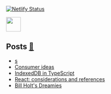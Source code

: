 [![Netlify Status](https://api.netlify.com/api/v1/badges/73217788-b54c-4bc8-9603-8bb3a1553afa/deploy-status)](https://app.netlify.com/sites/aprograma/deploys)

<a href="https://aprograma.com/" :target="_blank" rel="noopener noreferrer"><img src="https://media.giphy.com/media/wF6bpfzo7fpFFhIop7/giphy.gif" width="40" height="40" /></a>

## Posts <a href="https://aprograma.com/blog/" :target="_blank" rel="noopener noreferrer">:mega:</a>

<!-- BLOG-POST-LIST:START -->
- [s](https://aprograma.com//blog/splitwired)
- [Consumer ideas](https://aprograma.com//blog/consumer-ideas)
- [IndexedDB in TypeScript](https://aprograma.com//blog/indexeddb-in-typescript)
- [React: considerations and references](https://aprograma.com//blog/react-references)
- [Bill Holt&#39;s Dreamies](https://aprograma.com//blog/bill-holts-dreamies)
<!-- BLOG-POST-LIST:END -->
